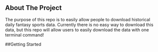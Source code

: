 ## About The Project

The purpose of this repo is to easily allow people to download historical daily fantasy sports data. Currently there is no easy way to download this data, but this repo will allow users to easily download the data with one terminal command!

##Getting Started
